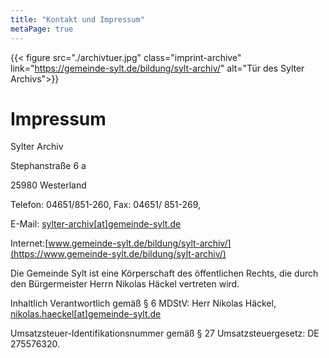 ```yaml
---
title: "Kontakt und Impressum"
metaPage: true
---
```



{{< figure src="./archivtuer.jpg" class="imprint-archive" link="https://gemeinde-sylt.de/bildung/sylt-archiv/" alt="Tür des Sylter Archivs">}}
# Impressum
Sylter Archiv

Stephanstraße 6 a

25980 Westerland

Telefon: 04651/851-260,
Fax: 04651/ 851-269,

E-Mail: [sylter-archiv[at]gemeinde-sylt.de](mailto:sylter-archiv@gemeinde-sylt.de)

Internet:[www.gemeinde-sylt.de/bildung/sylt-archiv/](https://www.gemeinde-sylt.de/bildung/sylt-archiv/)

Die Gemeinde Sylt ist eine Körperschaft des öffentlichen Rechts, die durch den
Bürgermeister Herrn Nikolas Häckel vertreten wird.

Inhaltlich Verantwortlich gemäß § 6 MDStV: Herr Nikolas Häckel,
[nikolas.haeckel[at]gemeinde-sylt.de](mailto:nikolas.haeckel@gemeinde-sylt.de)

Umsatzsteuer-Identifikationsnummer gemäß § 27 Umsatzsteuergesetz: DE 275576320.

